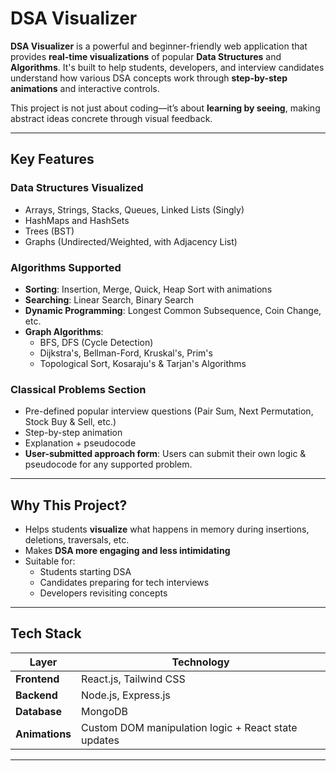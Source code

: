 # DSA Visualizer

**DSA Visualizer** is a powerful and beginner-friendly web application that provides **real-time visualizations** of popular **Data Structures** and **Algorithms**. It's built to help students, developers, and interview candidates understand how various DSA concepts work through **step-by-step animations** and interactive controls.

This project is not just about coding—it’s about **learning by seeing**, making abstract ideas concrete through visual feedback.

---

## Key Features

###  Data Structures Visualized
- Arrays, Strings, Stacks, Queues, Linked Lists (Singly)
- HashMaps and HashSets
- Trees (BST)
- Graphs (Undirected/Weighted, with Adjacency List)

###  Algorithms Supported
- **Sorting**: Insertion, Merge, Quick, Heap Sort with animations
- **Searching**: Linear Search, Binary Search
- **Dynamic Programming**: Longest Common Subsequence, Coin Change, etc.
- **Graph Algorithms**: 
  - BFS, DFS (Cycle Detection)
  - Dijkstra's, Bellman-Ford, Kruskal's, Prim's
  - Topological Sort, Kosaraju's & Tarjan's Algorithms

###  Classical Problems Section
- Pre-defined popular interview questions (Pair Sum, Next Permutation, Stock Buy & Sell, etc.)
- Step-by-step animation
- Explanation + pseudocode
- **User-submitted approach form**: Users can submit their own logic & pseudocode for any supported problem.

---
## Why This Project?

- Helps students **visualize** what happens in memory during insertions, deletions, traversals, etc.
- Makes **DSA more engaging and less intimidating**
- Suitable for:
  - Students starting DSA
  - Candidates preparing for tech interviews
  - Developers revisiting concepts

---

##  Tech Stack

| Layer       | Technology           |
|-------------|----------------------|
| **Frontend** | React.js, Tailwind CSS |
| **Backend**  | Node.js, Express.js  |
| **Database** | MongoDB  |
| **Animations** | Custom DOM manipulation logic + React state updates |

---
